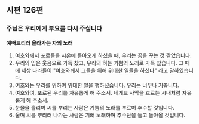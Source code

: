 ## 시편 126편

### 주님은 우리에게 부요를 다시 주십니다
**예배드리러 올라가는 자의 노래**
1. 여호와께서 포로들을 시온에 돌아오게 하셨을 때, 우리는 꿈을 꾸는 것 같았습니다.
2. 우리의 입은 웃음으로 가득 찼고, 우리의 혀는 기쁨의 노래로 가득 찼습니다. 그 때에 세상 나라들이 "여호와께서 그들을 위해 위대한 일들을 하셨다" 라고 말하였습니다.
3. 여호와는 우리를 위하여 위대한 일을 행하셨습니다. 우리는 너무나 기쁩니다.
4. 여호와여, 포로된 우리를 자유롭게 해 주소서. 네게브 사막을 흐르는 시내처럼 자유롭게 해 주소서.
5. 눈물을 흘리며 씨를 뿌리는 사람은 기쁨의 노래를 부르며 추수할 것입니다.
6. 울며 씨를 뿌리러 나가는 사람은 기뻐 노래하며 추수단을 들고 돌아올 것입니다.